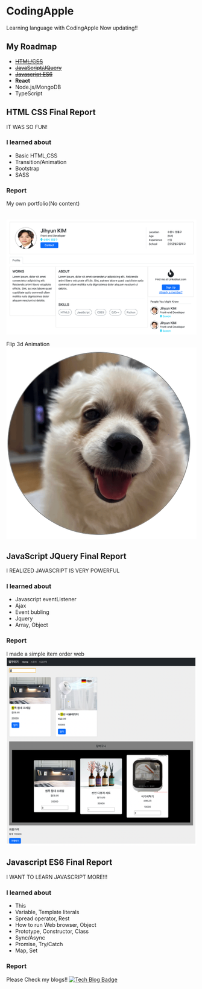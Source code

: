 # CodingApple
Learning language with CodingApple
Now updating!!
<br>

## My Roadmap
- [~~HTML/CSS~~](#html-css-final-report)
- [~~JavaScript/JQuery~~](#javascript-jquery-final-report)
- [~~Javascript ES6~~](#javascript-es6-final-report)
- **React**
- Node.js/MongoDB
- TypeScript

## HTML CSS Final Report
IT WAS SO FUN! <br>

### I learned about
- Basic HTML,CSS
- Transition/Animation
- Bootstrap
- SASS

### Report
My own portfolio(No content)<br><br><br>
![htmlcssReport](./JS/assets/img/portfolio_report.png)

Flip 3d Animation
![htmlcssReport2](./JS/assets/img/portfolio_report2.gif)

## JavaScript JQuery Final Report
I REALIZED JAVASCRIPT IS VERY POWERFUL<br>

### I learned about
- Javascript eventListener
- Ajax
- Event bubling
- Jquery
- Array, Object

### Report
I made a simple item order web
![javascriptReport2](./JS/assets/img/portfolio_report_javascript.png)

## Javascript ES6 Final Report
I WANT TO LEARN JAVASCRIPT MORE!!! <br>

### I learned about
- This
- Variable, Template literals
- Spread operator, Rest
- How to run Web browser, Object
- Prototype, Constructor, Class
- Sync/Async
- Promise, Try/Catch
- Map, Set

### Report
Please Check my blogs!!  [![Tech Blog Badge](http://img.shields.io/badge/-Tech%20blog-black?style=flat-square&logo=tvtime&link=https://hyun222.tistory.com)](https://hyun222.tistory.com)